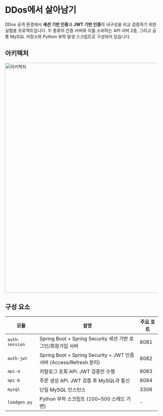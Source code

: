 # DDos에서 살아남기

DDos 공격 환경에서 **세션 기반 인증**과 **JWT 기반 인증**의 내구성을 비교 검증하기 위한 실험용 프로젝트입니다. 두 종류의 인증 서버와 이를 소비하는 API 서버 2종, 그리고 공통 MySQL 저장소와 Python 부하 발생 스크립트로 구성되어 있습니다.

## 아키텍처
<img width="1131" height="757" alt="아키텍처" src="https://github.com/user-attachments/assets/bedae22f-b73d-48f2-acf3-e92581364858" />

## 구성 요소

| 모듈 | 설명 | 주요 포트 |
|------|------|-----------|
| `auth-session` | Spring Boot + Spring Security 세션 기반 로그인/회원가입 서버 | 8081 |
| `auth-jwt` | Spring Boot + Spring Security + JWT 인증 서버 (Access/Refresh 분리) | 8082 |
| `api-a` | 카탈로그 조회 API. JWT 검증만 수행 | 8083 |
| `api-b` | 주문 생성 API. JWT 검증 후 MySQL과 통신 | 8084 |
| `mysql` | 단일 MySQL 인스턴스 | 3306 |
| `loadgen.py` | Python 부하 스크립트 (100~500 스레드 가변) | - |
